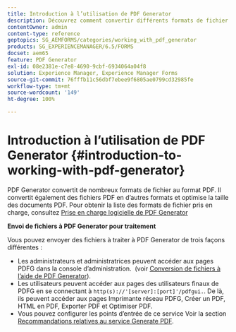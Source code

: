 ```yaml
---
title: Introduction à l’utilisation de PDF Generator
description: Découvrez comment convertir différents formats de fichier au format PDF. Il convertit également des fichiers PDF en d’autres formats et optimise la taille des documents PDF.
contentOwner: admin
content-type: reference
geptopics: SG_AEMFORMS/categories/working_with_pdf_generator
products: SG_EXPERIENCEMANAGER/6.5/FORMS
docset: aem65
feature: PDF Generator
exl-id: 08e2381e-c7e8-4690-9cbf-6934064a04f8
solution: Experience Manager, Experience Manager Forms
source-git-commit: 76fffb11c56dbf7ebee9f6805ae0799cd32985fe
workflow-type: tm+mt
source-wordcount: '149'
ht-degree: 100%

---
```


# Introduction à l’utilisation de PDF Generator {#introduction-to-working-with-pdf-generator}

PDF Generator convertit de nombreux formats de fichier au format PDF. Il convertit également des fichiers PDF en d’autres formats et optimise la taille des documents PDF. Pour obtenir la liste des formats de fichier pris en charge, consultez [Prise en charge logicielle de PDF Generator](/help/forms/using/aem-forms-jee-supported-platforms.md)

**Envoi de fichiers à PDF Generator pour traitement**

Vous pouvez envoyer des fichiers à traiter à PDF Generator de trois façons différentes :

* Les administrateurs et administratrices peuvent accéder aux pages PDFG dans la console d’administration.  (voir [Conversion de fichiers à l’aide de PDF Generator](/help/forms/using/admin-help/converting-files-using-pdf-generator.md)).
* Les utilisateurs peuvent accéder aux pages des utilisateurs finaux de PDFG en se connectant à `http(s)://'[server]:[port]'/pdfgui.`. De là, ils peuvent accéder aux pages Imprimante réseau PDFG, Créer un PDF, HTML en PDF, Exporter PDF et Optimiser PDF.
* Vous pouvez configurer les points d’entrée de ce service Voir la section <!--Fix broken link to Managing Endpoints --> [Recommandations relatives au service Generate PDF](configuring-watched-folder-endpoints.md#generate-pdf-service-recommendations).
